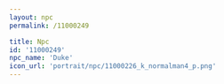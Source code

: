 ```yaml
---
layout: npc
permalink: /11000249

title: Npc
id: '11000249'
npc_name: 'Duke'
icon_url: 'portrait/npc/11000226_k_normalman4_p.png'
---
```

